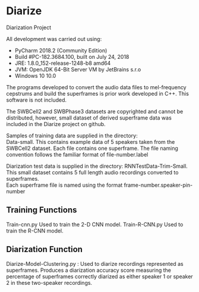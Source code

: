 # Diarize
Diarization Project

 
All development was carried out using:
- PyCharm 2018.2 (Community Edition)
- Build #PC-182.3684.100, built on July 24, 2018
- JRE: 1.8.0_152-release-1248-b8 amd64
- JVM: OpenJDK 64-Bit Server VM by JetBrains s.r.o
- Windows 10 10.0 

The programs developed to convert the audio data files to 
mel-frequency cepstrums and build the superframes is prior 
work developed in C++.  This software is not included.  

The SWBCell2 and SWBPhase3 datasets are copyrighted and 
cannot be distributed, however, small dataset of derived 
superframe data was included in the Diarize project on github.

Samples of training data are supplied in the directory:  
Data-small.  This contains example data of 5 speakers 
taken from the SWBCell2 dataset.  Each file contains 
one superframe.  The file naming convention follows 
the familiar format of file-number.label


Diarization test data is supplied in the directory: 
RNNTestData-Trim-Small.  This small dataset contains 
5 full length audio recordings converted to superframes.  
Each superframe file is named using the format 
frame-number.speaker-pin-number

## Training Functions
Train-cnn.py		Used to train the 2-D CNN model.
Train-R-CNN.py	Used to train the R-CNN model.

## Diarization Function

Diarize-Model-Clustering.py  :  Used to diarize recordings 
represented as superframes.  Produces a diarization accuracy 
score measuring the percentage of superframes correctly 
diarized as either speaker 1 or speaker 2 in these two-speaker 
recordings.

